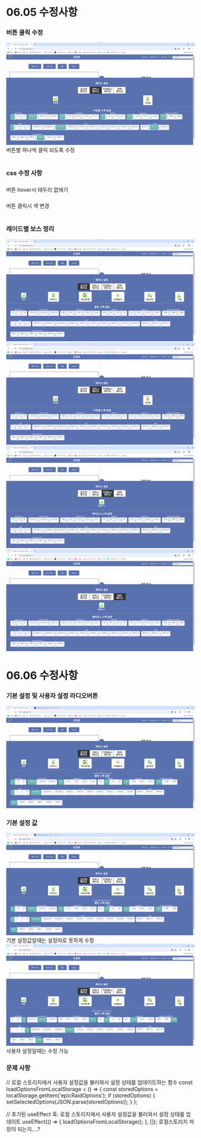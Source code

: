 # 06.05 수정사항
### 버튼 클릭 수정
![alt text](image.png)
버튼별 하나씩 클릭 되도록 수정
#
### css 수정 사항
###
버튼 hover시 테두리 없애기
###
버튼 클릭시 색 변경
#
### 레이드별 보스 정리
![alt text](image-1.png)
![alt text](image-2.png)
![alt text](image-3.png)
![alt text](image-4.png)

# 06.06 수정사항
### 기본 설정 및 사용자 설정 라디오버튼
![alt text](image-5.png)
### 기본 설정 값 
![alt text](image-5.png)
기본 설정값일때는 설정따로 못하게 수정
![alt text](image-6.png)
사용자 설정일때는 수정 가능  

### 문제 사항
  // 로컬 스토리지에서 사용자 설정값을 불러와서 설정 상태를 업데이트하는 함수
  const loadOptionsFromLocalStorage = () => {
    const storedOptions = localStorage.getItem('epicRaidOptions');
    if (storedOptions) {
      setSelectedOptions(JSON.parse(storedOptions));
    }
  };

  // 추가된 useEffect 훅: 로컬 스토리지에서 사용자 설정값을 불러와서 설정 상태를 업데이트
  useEffect(() => {
    loadOptionsFromLocalStorage();
  }, []);
로컬스토리지 저장이 되는지....?